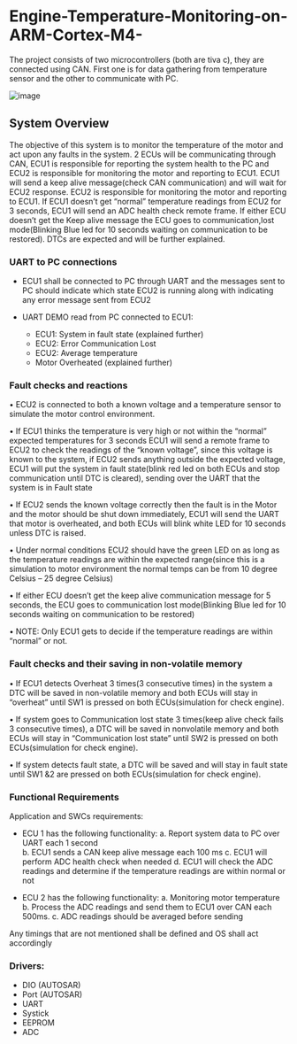 # Engine-Temperature-Monitoring-on-ARM-Cortex-M4-
The project consists of two microcontrollers (both are tiva c), they are connected using CAN. First one is for data gathering from temperature sensor and the other to communicate with PC.

![image](https://github.com/marwan275/Engine-Temperature-Monitoring-on-ARM-Cortex-M4-/assets/88746411/91b53d50-865c-45ab-b09a-e6c0f9553f90)

## System Overview

The objective of this system is to monitor the temperature of the motor and act upon any faults in the system.
2 ECUs will be communicating through CAN, ECU1 is responsible for reporting the system health to the PC and ECU2 is responsible for monitoring the motor and reporting to ECU1.
ECU1 will send a keep alive message(check CAN communication) and will wait for ECU2 response.
ECU2 is responsible for monitoring the motor and reporting to ECU1.
If ECU1 doesn’t get “normal” temperature readings from ECU2 for 3 seconds, ECU1 will send an ADC health check remote frame.
If either ECU doesn’t get the Keep alive message the ECU goes to communication,lost mode(Blinking Blue led for 10 seconds waiting on communication to be restored).
DTCs are expected and will be further explained.
      
### UART to PC connections
- ECU1 shall be connected to PC through UART and the messages sent to PC should indicate which state ECU2 is running along with indicating any error message sent from ECU2

- UART DEMO read from PC connected to ECU1:
    - ECU1: System in fault state (explained further)
    - ECU2: Error Communication Lost
    - ECU2: Average temperature
    - Motor Overheated (explained further)



### Fault checks and reactions
• ECU2 is connected to both a known voltage and a temperature sensor to simulate the motor control environment.

• If ECU1 thinks the temperature is very high or not within the “normal” expected temperatures for 3 seconds ECU1 will send a remote frame to ECU2 to check the readings of the “known voltage”, since this voltage is known to the system, if ECU2 sends anything outside the expected voltage, ECU1 will put the system in fault state(blink red led on both ECUs and stop communication until DTC is cleared), sending over the UART that the system is in Fault state

• If ECU2 sends the known voltage correctly then the fault is in the Motor and the motor should be shut down immediately, ECU1 will send the UART that motor is overheated, and both ECUs will blink white LED for 10 seconds unless DTC is raised.

• Under normal conditions ECU2 should have the green LED on as long as the temperature readings are within the expected range(since this is a simulation to motor environment the normal temps can be from 10 degree Celsius – 25 degree Celsius)

• If either ECU doesn’t get the keep alive communication message for 5 seconds, the ECU goes to communication lost mode(Blinking Blue led for 10 seconds waiting on communication to be restored)

• NOTE:
Only ECU1 gets to decide if the temperature readings are within “normal” or not.

### Fault checks and their saving in non-volatile memory
• If ECU1 detects Overheat 3 times(3 consecutive times) in the system a DTC will be saved in non-volatile memory and both ECUs will stay in “overheat” until SW1 is pressed on both ECUs(simulation for check engine).

• If system goes to Communication lost state 3 times(keep alive check fails 3 consecutive times), a DTC will be saved in nonvolatile memory and both ECUs will stay in “Communication lost state” until SW2 is pressed on both ECUs(simulation for check engine).

• If system detects fault state, a DTC will be saved and will stay in fault state until SW1 &2 are pressed on both ECUs(simulation for check engine).

### Functional Requirements
Application and SWCs requirements:
-  ECU 1 has the following functionality:
        a. Report system data to PC over UART each 1 second  
        b. ECU1 sends a CAN keep alive message each 100 ms
        c. ECU1 will perform ADC health check when needed
        d. ECU1 will check the ADC readings and determine if the temperature readings are within normal or not

-  ECU 2 has the following functionality:
        a. Monitoring motor temperature
        b. Process the ADC readings and send them to ECU1 over CAN each 500ms.
        c. ADC readings should be averaged before sending
   
Any timings that are not mentioned shall be defined and OS shall act accordingly

### Drivers:
- DIO (AUTOSAR)
- Port (AUTOSAR)
- UART
- Systick
- EEPROM
- ADC
  
